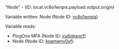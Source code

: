 "Node" - (ID: local.vc8o1wnpis.payload.output.origin)

Variable written:
Node (Node ID: [vc8o1wnpis](../nodes/vc8o1wnpis.md))

Variable reads:
* PingOne MFA (Node ID: [iru6qhsncf](../nodes/iru6qhsncf.md))
* Node (Node ID: [koamwnv0yf](../nodes/koamwnv0yf.md))
